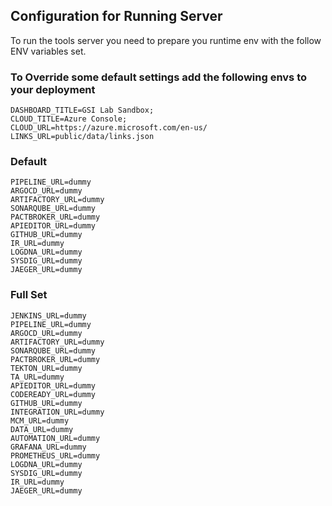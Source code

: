 ## Configuration for Running Server

To run the tools server you need to prepare you runtime env with the follow
 ENV variables set. 

### To Override some default settings add the following envs to your deployment 

```
DASHBOARD_TITLE=GSI Lab Sandbox;
CLOUD_TITLE=Azure Console;
CLOUD_URL=https://azure.microsoft.com/en-us/
LINKS_URL=public/data/links.json
```

### Default
```
PIPELINE_URL=dummy
ARGOCD_URL=dummy
ARTIFACTORY_URL=dummy
SONARQUBE_URL=dummy
PACTBROKER_URL=dummy
APIEDITOR_URL=dummy
GITHUB_URL=dummy
IR_URL=dummy
LOGDNA_URL=dummy
SYSDIG_URL=dummy
JAEGER_URL=dummy
```

### Full Set
```
JENKINS_URL=dummy
PIPELINE_URL=dummy
ARGOCD_URL=dummy
ARTIFACTORY_URL=dummy
SONARQUBE_URL=dummy
PACTBROKER_URL=dummy
TEKTON_URL=dummy
TA_URL=dummy
APIEDITOR_URL=dummy
CODEREADY_URL=dummy
GITHUB_URL=dummy
INTEGRATION_URL=dummy
MCM_URL=dummy
DATA_URL=dummy
AUTOMATION_URL=dummy
GRAFANA_URL=dummy
PROMETHEUS_URL=dummy
LOGDNA_URL=dummy
SYSDIG_URL=dummy
IR_URL=dummy
JAEGER_URL=dummy
```
